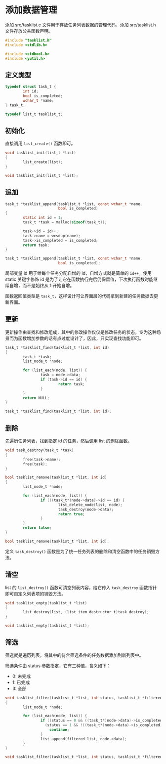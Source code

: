 # 添加数据管理

添加 src/tasklist.c 文件用于存放任务列表数据的管理代码，添加 src/tasklist.h 文件存放公共函数声明。

```c title="src/tasklist.c"
#include "tasklist.h"
#include <stdlib.h>
```

```c title="src/tasklist.h"
#include <stdbool.h>
#include <yutil.h>
```

## 定义类型

```c title="src/tasklist.h"
typedef struct task_t {
        int id;
        bool is_completed;
        wchar_t *name;
} task_t;

typedef list_t tasklist_t;
```

## 初始化

直接调用 `list_create()` 函数即可。

```c title="src/tasklist.c"
void tasklist_init(list_t *list)
{
        list_create(list);
}
```

```c title="src/tasklist.h"
void tasklist_init(list_t *list);
```

## 追加

```c title="src/tasklist.c"
task_t *tasklist_append(tasklist_t *list, const wchar_t *name,
                        bool is_completed)
{
        static int id = 1;
        task_t *task = malloc(sizeof(task_t));

        task->id = id++;
        task->name = wcsdup(name);
        task->is_completed = is_completed;
        return task;
}

```

```c title="src/tasklist.h"
task_t *tasklist_append(tasklist_t *list, const wchar_t *name,
                        bool is_completed);
```

局部变量 id 用于给每个任务分配自增的 id，自增方式就是简单的 `id++`。使用 static 关键字修饰 id 是为了让它在函数执行完后仍保留值，下次执行函数时能继续自增，而不是始终从 1 开始自增。

函数返回值类型是 `task_t`，这样设计可让界面层的代码拿到新建的任务数据去更新界面。

## 更新

更新操作由查找和修改组成，其中的修改操作仅仅是修改任务的状态，专为这种场景而为函数增加参数的话有点过度设计了，因此，只实现查找功能即可。

```c title="src/tasklist.c"
task_t *tasklist_find(tasklist_t *list, int id)
{
        task_t *task;
        list_node_t *node;

        for (list_each(node, list)) {
                task = node->data;
                if (task->id == id) {
                        return task;
                }
        }
        return NULL;
}
```

```c title="src/tasklist.h"
task_t *tasklist_find(tasklist_t *list, int id);
```
## 删除

先遍历任务列表，找到指定 id 的任务，然后调用 list 的删除函数。

```c title="src/tasklist.c"
void task_destroy(task_t *task)
{
        free(task->name);
        free(task);
}

bool tasklist_remove(tasklist_t *list, int id)
{
        list_node_t *node;

        for (list_each(node, list)) {
                if (((task_t*)node->data)->id == id) {
                        list_delete_node(list, node);
                        task_destroy(node->data);
                        return true;
                }
        }
        return false;
}
```

```c title="src/tasklist.h"
bool tasklist_remove(tasklist_t *list, int id);
```

定义 `task_destroy()` 函数是为了统一任务列表的删除和清空函数中的任务销毁方法。

## 清空

list 的 `list_destroy()` 函数可清空列表内容，给它传入 `task_destroy` 函数指针即可自定义列表项的销毁方法。

```c title="src/tasklist.c"
void tasklist_empty(tasklist_t *list)
{
        list_destroy(list, (list_item_destructor_t)task_destroy);
}
```

```c title="src/tasklist.h"
void tasklist_empty(tasklist_t *list);
```

## 筛选

筛选就是遍历列表，将其中的符合筛选条件的任务数据添加到新列表中。

筛选条件由 status 参数指定，它有三种值，含义如下：

- 0: 未完成
- 1: 已完成
- 3: 全部

```c title="src/tasklist.c"
void tasklist_filter(tasklist_t *list, int status, tasklist_t *filtered_list)
{
        list_node_t *node;

        for (list_each(node, list)) {
                if ((status == 0 && ((task_t*)node->data)->is_completed) ||
                  (status == 1 && !((task_t*)node->data)->is_completed)) {
                    continue;
                }
                list_append(filtered_list, node->data);
        }
}
```

```c title="src/tasklist.h"
void tasklist_filter(tasklist_t *list, int status, tasklist_t *filtered_list);
```
